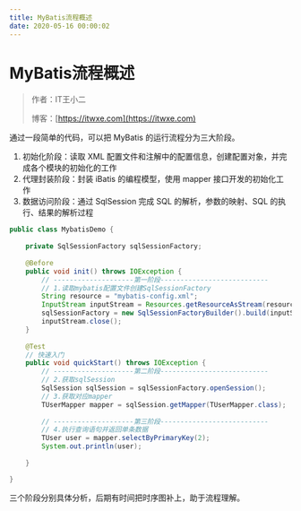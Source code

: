 ```yaml
---
title: MyBatis流程概述
date: 2020-05-16 00:00:02
---
```


# MyBatis流程概述

> 作者：IT王小二
>
> 博客：[https://itwxe.com](https://itwxe.com)


通过一段简单的代码，可以把 MyBatis 的运行流程分为三大阶段。

1. 初始化阶段：读取 XML 配置文件和注解中的配置信息，创建配置对象，并完成各个模块的初始化的工作
2. 代理封装阶段：封装 iBatis 的编程模型，使用 mapper 接口开发的初始化工作
3. 数据访问阶段：通过 SqlSession 完成 SQL 的解析，参数的映射、SQL 的执行、结果的解析过程

```java
public class MybatisDemo {
	
    private SqlSessionFactory sqlSessionFactory;
    
    @Before
    public void init() throws IOException {
    	// --------------------第一阶段---------------------------
        // 1.读取mybatis配置文件创建SqlSessionFactory
    	String resource = "mybatis-config.xml";
    	InputStream inputStream = Resources.getResourceAsStream(resource);
    	sqlSessionFactory = new SqlSessionFactoryBuilder().build(inputStream);
    	inputStream.close();
    }
    
    @Test
    // 快速入门
    public void quickStart() throws IOException {
    	// --------------------第二阶段---------------------------
    	// 2.获取sqlSession	
    	SqlSession sqlSession = sqlSessionFactory.openSession();
    	// 3.获取对应mapper
    	TUserMapper mapper = sqlSession.getMapper(TUserMapper.class);
    	
    	// --------------------第三阶段---------------------------
    	// 4.执行查询语句并返回单条数据
    	TUser user = mapper.selectByPrimaryKey(2);
    	System.out.println(user);
    
    }

}
```

三个阶段分别具体分析，后期有时间把时序图补上，助于流程理解。